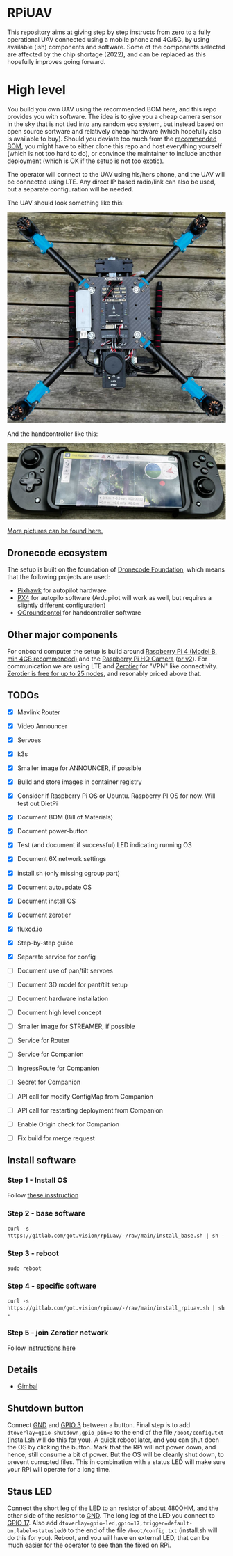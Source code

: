 # RPiUAV
This repository aims at giving step by step instructs from zero to a fully operational UAV connected using a mobile phone and 4G/5G, by using available (ish) components and software. Some of the components selected are affected by the chip shortage (2022), and can be replaced as this hopefully improves going forward.

# High level
You build you own UAV using the recommended BOM here, and this repo provides you with software. The idea is to give you a cheap camera sensor in the sky that is not tied into any random eco system, but instead based on open source sortware and relatively cheap hardware (which hopefully also is available to buy). Should you deviate too much from the [recommended BOM](bom.md), you might have to either clone this repo and host everything yourself (which is not too hard to do), or convince the maintainer to include another deployment (which is OK if the setup is not too exotic).

The operator will connect to the UAV using his/hers phone, and the UAV will be connected using LTE. Any direct IP based radio/link can also be used, but a separate configuration will be needed.

The UAV should look something like this:

![](media/uav_4.jpeg)

And the handcontroller like this:

![](media/handcontroller.jpeg)

[More pictures can be found here.](pictures.md)

## Dronecode ecosystem
The setup is built on the foundation of [Dronecode Foundation](https://www.dronecode.org/), which means that the following projects are used:
- [Pixhawk](https://pixhawk.org/) for autopilot hardware
- [PX4](https://px4.io/) for autopilo software (Ardupilot will work as well, but requires a slightly different configuration)
- [QGroundcontol](http://qgroundcontrol.com/) for handcontroller software

## Other major components
For onboard computer the setup is build around [Raspberry Pi 4 (Model B, min 4GB recommended)](https://www.raspberrypi.com/products/raspberry-pi-4-model-b/) and the [Raspberry Pi HQ Camera](https://www.raspberrypi.com/products/raspberry-pi-high-quality-camera/) ([or v2](https://www.raspberrypi.com/products/camera-module-v2/)). For communication we are using LTE and [Zerotier](https://www.zerotier.com/) for "VPN" like connectivity. [Zerotier is free for up to 25 nodes](https://www.zerotier.com/pricing/), and resonably priced above that.

## TODOs
- [x] Mavlink Router
- [x] Video Announcer
- [x] Servoes
- [x] k3s
- [x] Smaller image for ANNOUNCER, if possible
- [x] Build and store images in container registry
- [x] Consider if Raspberry Pi OS or Ubuntu. Raspberry PI OS for now. Will test out DietPi
- [x] Document BOM (Bill of Materials)
- [x] Document power-button
- [x] Test (and document if successful) LED indicating running OS
- [x] Document 6X network settings
- [x] install.sh (only missing cgroup part)
- [x] Document autoupdate OS
- [x] Document install OS
- [x] Document zerotier
- [x] fluxcd.io
- [x] Step-by-step guide
- [x] Separate service for config
- [ ] Document use of pan/tilt servoes
- [ ] Document 3D model for pant/tilt setup
- [ ] Document hardware installation
- [ ] Document high level concept
- [ ] Smaller image for STREAMER, if possible
- [ ] Service for Router
- [ ] Service for Companion
- [ ] IngressRoute for Companion
- [ ] Secret for Companion
- [ ] API call for modify ConfigMap from Companion
- [ ] API call for restarting deployment from Companion
- [ ] Enable Origin check for Companion
- [ ] Fix build for merge request


## Install software
### Step 1 - Install OS
Follow [these insstruction](os.md)

### Step 2 - base software
    curl -s https://gitlab.com/got.vision/rpiuav/-/raw/main/install_base.sh | sh -

### Step 3 - reboot
    sudo reboot

### Step 4 - specific software
    curl -s https://gitlab.com/got.vision/rpiuav/-/raw/main/install_rpiuav.sh | sh -


### Step 5 - join Zerotier network
Follow [instructions here](zerotier.md)
    

## Details
- [Gimbal](gimbal/README.md)

## Shutdown button
Connect [GND](https://pinout.xyz/pinout/ground#) and [GPIO 3](https://pinout.xyz/pinout/pin5_gpio3#) between a button. Final step is to add `dtoverlay=gpio-shutdown,gpio_pin=3` to the end of the file `/boot/config.txt` (install.sh will do this for you). A quick reboot later, and you can shut doen the OS by clicking the button. Mark that the RPi will not power down, and hence, still consume a bit of power. But the OS will be cleanly shut down, to prevent currupted files. This in combination with a status LED will make sure your RPi will operate for a long time.

## Staus LED
Connect the short leg of the LED to an resistor of about 480OHM, and the other side of the resistor to [GND](https://pinout.xyz/pinout/ground#). The long leg of the LED you connect to [GPIO 17](https://pinout.xyz/pinout/pin11_gpio17#). Also add `dtoverlay=gpio-led,gpio=17,trigger=default-on,label=statusled0` to the end of the file `/boot/config.txt` (install.sh will do this for you). Reboot, and you will have en external LED, that can be much easier for the operator to see than the fixed on RPi.
